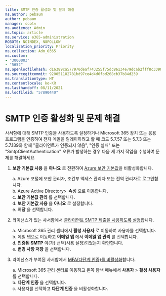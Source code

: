 ```yaml
---
title: SMTP 인증 활성화 및 문제 해결
ms.author: pebaum
author: pebaum
manager: scotv
ms.audience: Admin
ms.topic: article
ms.service: o365-administration
ROBOTS: NOINDEX, NOFOLLOW
localization_priority: Priority
ms.collection: Adm_O365
ms.custom:
- "3000003"
- "5652"
ms.openlocfilehash: d16389ca577970deaf743255f75dc86134e79dcab2fff8c33987532fc7ee1105
ms.sourcegitcommit: 920051182781bd97ce4d4d6fbd268cb37b84d239
ms.translationtype: HT
ms.contentlocale: ko-KR
ms.lasthandoff: 08/11/2021
ms.locfileid: "57890440"
---
```

# <a name="enable-smtp-authentication-and-troubleshooting"></a>SMTP 인증 활성화 및 문제 해결

사서함에 대해 SMTP 인증을 사용하도록 설정하거나 Microsoft 365 장치 또는 응용 프로그램을 인증하여 전자 메일을 릴레이하려고 할 때 코드 5.7.57 또는 5.7.3 또는 5.7.139와 함께 "클라이언트가 인증되지 않음", "인증 실패" 또는 "SmtpClientAuthentication" 오류가 발생하는 경우 다음 세 가지 작업을 수행하여 문제를 해결하세요.

1. **보안 기본값 사용** 을 **아니요** 로 전환하여 [Azure 보안 기본값](https://docs.microsoft.com/azure/active-directory/fundamentals/concept-fundamentals-security-defaults)을 비활성화합니다.

    a. Azure 포털에 보안 관리자, 조건부 액세스 관리자 또는 전역 관리자로 로그인합니다.<BR/>
    b. Azure Active Directory>  **속성** 으로 이동합니다.<BR/>
    c. **보안 기본값 관리** 를 선택합니다.<BR/>
    d. **보안 기본값 사용** 을 **아니요** 로 설정합니다.<BR/>
    e. **저장** 을 선택합니다.

2. 라이선스가 있는 사서함에서 [클라이언트 SMTP 제출을 사용하도록 설정](https://docs.microsoft.com/exchange/clients-and-mobile-in-exchange-online/authenticated-client-smtp-submission#enable-smtp-auth-for-specific-mailboxes)합니다.

    a. Microsoft 365 관리 센터에서 **활성 사용자** 로 이동하여 사용자를 선택합니다.<BR/>
    b. 메일 탭으로 이동하고 **이메일 앱** 에서 **이메일 앱 관리** 를 선택합니다.<BR/>
    d. **인증된 SMTP** 이(가) 선택(사용 설정)되었는지 확인합니다.<BR/>
    e. **변경 사항 저장** 을 선택합니다.<BR/>

3. 라이선스가 부여된 사서함에서 [MFA(다단계 인증)를 비활성화](https://docs.microsoft.com/microsoft-365/admin/security-and-compliance/set-up-multi-factor-authentication#turn-off-legacy-per-user-mfa)합니다.

    a. Microsoft 365 관리 센터로 이동하고 왼쪽 탐색 메뉴에서 **사용자** > **활성 사용자** 를 선택합니다.<BR/>
    b. **다단계 인증** 을 선택합니다.<BR/>
    c. 사용자를 선택하고 **다단계 인증** 을 비활성화합니다.<BR/>
